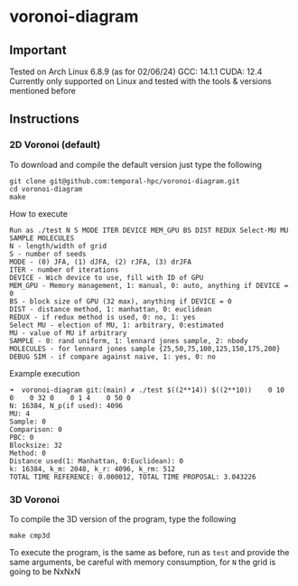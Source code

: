 # voronoi-diagram
## Important
Tested on Arch Linux 6.8.9 (as for 02/06/24)
GCC: 14.1.1
CUDA: 12.4
Currently only supported on Linux and tested with the tools & versions mentioned before
## Instructions
### 2D Voronoi (default)
To  download and compile the default version just type the following
```
git clone git@github.com:temporal-hpc/voronoi-diagram.git
cd voronoi-diagram
make
```

How to execute
```
Run as ./test N S MODE ITER DEVICE MEM_GPU BS DIST REDUX Select-MU MU SAMPLE MOLECULES
N - length/width of grid
S - number of seeds
MODE - (0) JFA, (1) dJFA, (2) rJFA, (3) drJFA
ITER - number of iterations
DEVICE - Wich device to use, fill with ID of GPU
MEM_GPU - Memory management, 1: manual, 0: auto, anything if DEVICE = 0
BS - block size of GPU (32 max), anything if DEVICE = 0
DIST - distance method, 1: manhattan, 0: euclidean
REDUX - if redux method is used, 0: no, 1: yes
Select MU - election of MU, 1: arbitrary, 0:estimated
MU - value of MU if arbitrary
SAMPLE - 0: rand uniform, 1: lennard jones sample, 2: nbody
MOLECULES - for lennard jones sample {25,50,75,100,125,150,175,200}
DEBUG SIM - if compare against naive, 1: yes, 0: no
```

Example execution
```
➜  voronoi-diagram git:(main) ✗ ./test $((2**14)) $((2**10))    0 10   0    0 32 0    0 1 4    0 50 0
N: 16384, N_p(if used): 4096
MU: 4
Sample: 0
Comparison: 0
PBC: 0
Blocksize: 32
Method: 0
Distance used(1: Manhattan, 0:Euclidean): 0
k: 16384, k_m: 2048, k_r: 4096, k_rm: 512
TOTAL TIME REFERENCE: 0.000012, TOTAL TIME PROPOSAL: 3.043226
```



### 3D Voronoi
To compile the 3D version of the program, type the following
```
make cmp3d
```
To execute the program, is the same as before, run as ```test``` and provide the same arguments, be careful with memory consumption, for ```N``` the grid is going to be NxNxN
